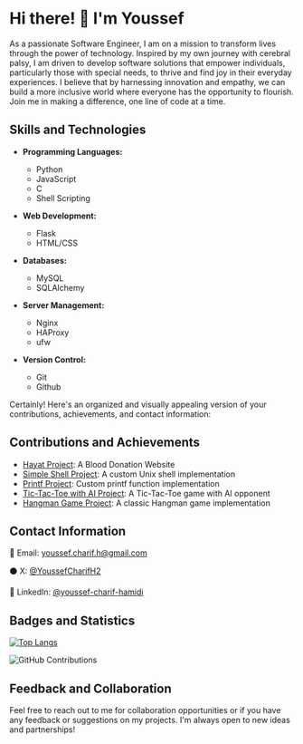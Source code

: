 # Hi there! 👋 I'm Youssef

As a passionate Software Engineer, I am on a mission to transform lives through the power of technology. Inspired by my own journey with cerebral palsy, I am driven to develop software solutions that empower individuals, particularly those with special needs, to thrive and find joy in their everyday experiences. I believe that by harnessing innovation and empathy, we can build a more inclusive world where everyone has the opportunity to flourish. Join me in making a difference, one line of code at a time.

## Skills and Technologies 

- **Programming Languages:** 
  - Python
  - JavaScript
  - C
  - Shell Scripting

- **Web Development:** 
  - Flask
  - HTML/CSS

- **Databases:** 
  - MySQL
  - SQLAlchemy

- **Server Management:** 
  - Nginx
  - HAProxy
  - ufw

- **Version Control:** 
  - Git
  - Github

Certainly! Here's an organized and visually appealing version of your contributions, achievements, and contact information:

## Contributions and Achievements 

- [Hayat Project](https://github.com/Chareeef/HAYAT): A Blood Donation Website
- [Simple Shell Project](https://github.com/Chareeef/simple_shell): A custom Unix shell implementation
- [Printf Project](https://github.com/Chareeef/printf): Custom printf function implementation
- [Tic-Tac-Toe with AI Project](https://github.com/Chareeef/tic-tac-toe_AI): A Tic-Tac-Toe game with AI opponent
- [Hangman Game Project](https://github.com/Chareeef/Hangman_Game): A classic Hangman game implementation

## Contact Information 

📧 Email: youssef.charif.h@gmail.com 

⚫ X: [@YoussefCharifH2](https://x.com/YoussefCharifH2) 

🔵 LinkedIn: [@youssef-charif-hamidi](https://www.linkedin.com/youssef-charif-hamidi)

## Badges and Statistics 

[![Top Langs](https://github-readme-stats.vercel.app/api/top-langs/?username=Chareeef&layout=compact)](https://github.com/Chareeef) 

![GitHub Contributions](https://github-readme-streak-stats.herokuapp.com/?user=Chareeef) 

## Feedback and Collaboration 

Feel free to reach out to me for collaboration opportunities or if you have any feedback or suggestions on my projects. I'm always open to new ideas and partnerships!
